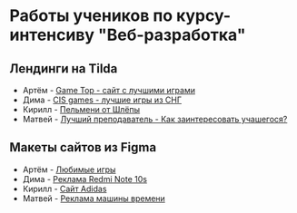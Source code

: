 # Работы учеников по курсу-интенсиву "Веб-разработка"

## Лендинги на Tilda
- Артём - [Game Top - сайт с лучшими играми](http://rassh.tilda.ws/)
- Дима - [CIS games - лучшие игры из СНГ](http://cisgamms.tilda.ws/)
- Кирилл - [Пельмени от Шлёпы](http://shlepa1.tilda.ws/)
- Матвей - [Лучший преподаватель - Как заинтересовать учашегося?](http://best-t.tilda.ws/)

## Макеты сайтов из Figma
- Артём - [Любимые игры](https://github.com/YarStr/web-development-intensive/blob/main/%D0%9B%D1%8E%D0%B1%D0%B8%D0%BC%D1%8B%D0%B5%20%D0%B8%D0%B3%D1%80%D1%8B.pdf)
- Дима - [Реклама Redmi Note 10s](https://github.com/YarStr/web-development-intensive/blob/main/%D0%A0%D0%B5%D0%BA%D0%BB%D0%B0%D0%BC%D0%B0%20Redmi%20Note%2010s.pdf)
- Кирилл - [Сайт Adidas](https://github.com/YarStr/web-development-intensive/blob/main/%D0%A1%D0%B0%D0%B9%D1%82%20Adidas.pdf)
- Матвей - [Реклама машины времени](https://github.com/YarStr/web-development-intensive/blob/main/%D0%A0%D0%B5%D0%BA%D0%BB%D0%B0%D0%BC%D0%B0%20%D0%BC%D0%B0%D1%88%D0%B8%D0%BD%D1%8B%20%D0%B2%D1%80%D0%B5%D0%BC%D0%B5%D0%BD%D0%B8.pdf)
